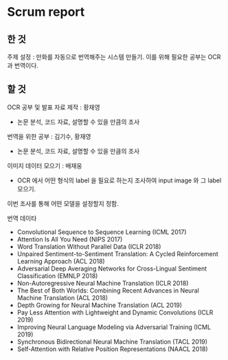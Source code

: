 # Scrum report

## 한 것
주제 설정 : 만화를 자동으로 번역해주는 시스템 만들기. 
이를 위해 필요한 공부는 OCR 과 번역이다.

## 할 것

OCR 공부 및 발표 자료 제작 : 황재영
- 논문 분석, 코드 자료, 설명할 수 있을 만큼의 조사

번역을 위한 공부 : 김기수, 황재영
- 논문 분석, 코드 자료, 설명할 수 있을 만큼의 조사

이미지 데이터 모으기 : 배재웅
- OCR 에서 어떤 형식의 label 을 필요로 하는지 조사하여 input image 와 그 label 모으기.

이번 조사를 통해 어떤 모델을 설정할지 정함.


번역 데이타
- Convolutional Sequence to Sequence Learning (ICML 2017)
- Attention Is All You Need (NIPS 2017)
- Word Translation Without Parallel Data (ICLR 2018)
- Unpaired Sentiment-to-Sentiment Translation: A Cycled Reinforcement Learning Approach (ACL 2018)
- Adversarial Deep Averaging Networks for Cross-Lingual Sentiment Classification (EMNLP 2018)
- Non-Autoregressive Neural Machine Translation (ICLR 2018)
- The Best of Both Worlds: Combining Recent Advances in Neural Machine Translation (ACL 2018)
- Depth Growing for Neural Machine Translation (ACL 2019)
- Pay Less Attention with Lightweight and Dynamic Convolutions (ICLR 2019)
- Improving Neural Language Modeling via Adversarial Training (ICML 2019)
- Synchronous Bidirectional Neural Machine Translation (TACL 2019)
- Self-Attention with Relative Position Representations (NAACL 2018)
